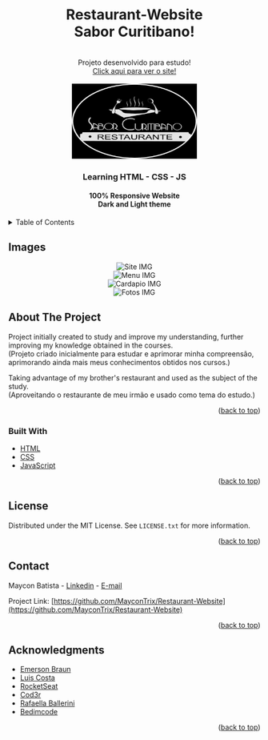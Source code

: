 <div id="top"></div>
<div align="center">
<h1>Restaurant-Website<br>Sabor Curitibano!</h1>
<br>Projeto desenvolvido para estudo!<br>
<a href="https://web-restaurant-one.vercel.app/" target"_blank" rel="noopener noreferrer">Click aqui para ver o site!</a>


<!-- PROJECT LOGO --> 
<br />
   <br><img src="assets/images/logoRePre01.jpg" alt="Logo" width="250" height="150">

  <h3 align="center">Learning HTML - CSS - JS</h3>
  <h4>100% Responsive Website<br>Dark and Light theme</h4>
</div>



<!-- TABLE OF CONTENTS -->
<details>
  <summary>Table of Contents</summary>
  <ol>
    <li>
      <a href="#about-the-project">About The Project</a>
      <ul>
        <li><a href="#built-with">Built With</a></li>
      </ul>
    </li>
    <li><a href="#license">License</a></li>
    <li><a href="#contact">Contact</a></li>
    <li><a href="#acknowledgments">Acknowledgments</a></li>
  </ol>
</details>



<!-- ABOUT THE PROJECT -->
## Images

<div align="center">
   <img src="https://user-images.githubusercontent.com/105027088/169623788-26dfb90f-ba3c-4706-b4af-a8db481e4356.jpg" alt="Site IMG" width="719" height="711"><br>
   <img src="https://user-images.githubusercontent.com/105027088/169625926-d8f92e2f-cf41-48d5-9faa-29bf102854be.gif" alt="Menu IMG" width="587" height="173"><br>
   <img src="https://user-images.githubusercontent.com/105027088/169626023-80580c75-8445-4913-8bd9-42fc7a2df399.gif" alt="Cardapio IMG" width="386" height="568"><br>
   <img src="https://user-images.githubusercontent.com/105027088/169627068-8e2259c1-5ff4-4217-a6ed-31a99c32aa2c.gif" alt="Fotos IMG" width="486" height="572"><br>
</div>

## About The Project
Project initially created to study and improve my understanding, further improving my knowledge obtained in the courses.<br>
(Projeto criado inicialmente para estudar e aprimorar minha compreensão, aprimorando ainda mais meus conhecimentos obtidos nos cursos.)

Taking advantage of my brother's restaurant and used as the subject of the study.<br>
(Aproveitando o restaurante de meu irmão e usado como tema do estudo.)

<p align="right">(<a href="#top">back to top</a>)</p>



### Built With

* [HTML](https://pt.wikipedia.org/wiki/HTML)
* [CSS](https://pt.wikipedia.org/wiki/Cascading_Style_Sheets)
* [JavaScript](https://pt.wikipedia.org/wiki/Brendan_Eich)

<p align="right">(<a href="#top">back to top</a>)</p>

<!-- LICENSE -->
## License

Distributed under the MIT License. See `LICENSE.txt` for more information.

<p align="right">(<a href="#top">back to top</a>)</p>



<!-- CONTACT -->
## Contact

Maycon Batista - [Linkedin](https://www.linkedin.com/in/maycon-batista-71a176238/) - [E-mail](tiutrix@hotmail.com)

Project Link: [https://github.com/MayconTrix/Restaurant-Website](https://github.com/MayconTrix/Restaurant-Website)

<p align="right">(<a href="#top">back to top</a>)</p>



<!-- ACKNOWLEDGMENTS -->
## Acknowledgments

* [Emerson Braun](https://github.com/EmersonBraun)
* [Luis Costa](https://github.com/luiscostalafc)
* [RocketSeat](https://www.rocketseat.com.br/)
* [Cod3r](https://www.cod3r.com.br/)
* [Rafaella Ballerini](https://www.youtube.com/c/rafaellaballerini)
* [Bedimcode](https://www.youtube.com/c/Bedimcode)


<p align="right">(<a href="#top">back to top</a>)</p>
